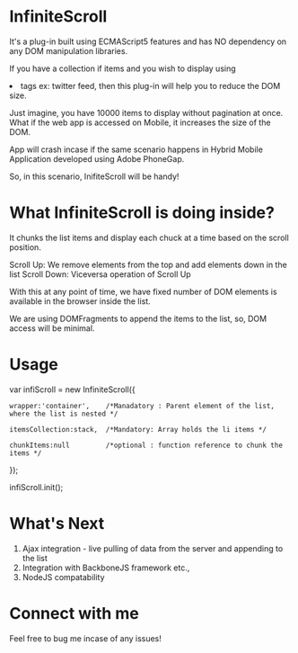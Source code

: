 InfiniteScroll
================
It's a plug-in built using ECMAScript5 features and has NO dependency on any DOM manipulation libraries.

If you have a collection if items and you wish to display using <li> tags ex: twitter feed, then this plug-in will help you to reduce the DOM size.

Just imagine, you have 10000 items to display without pagination at once. What if the web app is accessed on Mobile, it increases the size of the DOM.

App will crash incase if the same scenario happens in Hybrid Mobile Application developed using Adobe PhoneGap.

So, in this scenario, InifiteScroll will be handy!

What InfiniteScroll is doing inside?
=============================
It chunks the list items and display each chuck at a time based on the scroll position.

Scroll Up: We remove elements from the top and add elements down in the list
Scroll Down: Viceversa operation of Scroll Up

With this at any point of time, we have fixed number of DOM elements is available in the browser inside the list.

We are using DOMFragments to append the items to the list, so, DOM access will be minimal.


Usage
===============

var infiScroll = new InfiniteScroll({

    wrapper:'container',    /*Manadatory : Parent element of the list, where the list is nested */
    
    itemsCollection:stack,  /*Mandatory: Array holds the li items */
    
    chunkItems:null         /*optional : function reference to chunk the items */
    
});


infiScroll.init();


What's Next
================
1. Ajax integration - live pulling of data from the server and appending to the list
2. Integration with BackboneJS framework etc.,
3. NodeJS compatability

Connect with me
=================
Feel free to bug me incase of any issues!



